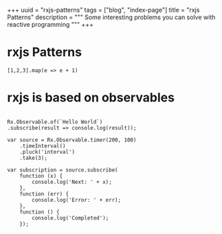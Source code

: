 +++
uuid = "rxjs-patterns"
tags = ["blog", "index-page"]
title = "rxjs Patterns"
description = """
Some interesting problems you can solve with reactive programming
"""
+++

# rxjs Patterns
<script src="https://unpkg.com/@reactivex/rxjs@latest/dist/global/Rx.min.js"></script>


```eval-js
[1,2,3].map(e => e + 1)
```

# rxjs is based on observables
```eval-js

Rx.Observable.of(`Hello World`)
.subscribe(result => console.log(result));

```

```eval-js
var source = Rx.Observable.timer(200, 100)
    .timeInterval()
    .pluck('interval')
    .take(3);

var subscription = source.subscribe(
    function (x) {
        console.log('Next: ' + x);
    },
    function (err) {
        console.log('Error: ' + err);
    },
    function () {
        console.log('Completed');
    });
```
